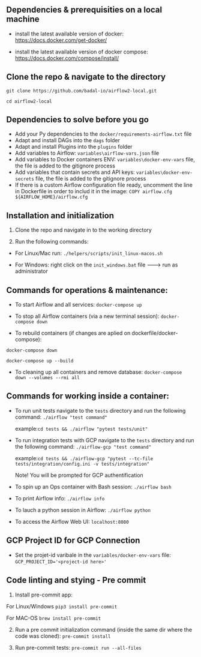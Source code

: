 
## Dependencies & prerequisities on a local machine ##
- install the latest available version of docker: https://docs.docker.com/get-docker/

- install the latest available version of docker compose: https://docs.docker.com/compose/install/


## Clone the repo & navigate to the directory

`git clone https://github.com/badal-io/airflow2-local.git`

`cd airflow2-local`


## Dependencies to solve before you go ##
  - Add your Py dependencies to the `docker/requirements-airflow.txt` file
  - Adapt and install DAGs into the `dags` folder
  - Adapt and install Plugins into the `plugins` folder
  - Add variables to Airflow:  `variables\airflow-vars.json` file
  - Add variables to Docker containers ENV: `variables\docker-env-vars` file, the file is added to the gitignore process
  - Add variables that contain secrets and API keys: `variables\docker-env-secrets` file, the file is added to the gitignore process
  - If there is a custom Airflow configuration file ready, uncomment the line in Dockerfile in order to includ it in the image: `COPY airflow.cfg ${AIRFLOW_HOME}/airflow.cfg`


## Installation and initialization ##
1. Clone the repo and navigate in to the working directory

2. Run the following commands:

  - For Linux/Mac run:  `./helpers/scripts/init_linux-macos.sh`

  - For Windows:  right click on the `init_windows.bat` file  ---> run as administrator


## Commands for operations & maintenance: ##
- To start Airflow and all services:
`docker-compose up`

- To stop all Airflow containers (via a new terminal session):
`docker-compose down`

- To rebuild containers (if changes are aplied on dockerfile/docker-compose):

`docker-compose down`

`docker-compose up --build`

- To cleaning up all containers and remove database:
`docker-compose down --volumes --rmi all`


## Commands for working inside a container: ###
- To run unit tests navigate to the `tests` directory and run the following command:
`./airflow "test command"`

    example:`cd tests && ./airflow "pytest tests/unit"`

- To run integration tests with GCP navigate to the `tests` directory and run the following command:
`./airflow-gcp "test command"`

    example:`cd tests && ./airflow-gcp "pytest --tc-file tests/integration/config.ini -v tests/integration"`

  Note! You will be prompted for GCP authentification

- To spin up an Ops container with Bash session:
`./airflow bash`

- To print Airflow info:
`./airflow info`

- To lauch a python session in Airflow:
`./airflow python`

- To access the Airflow Web UI:
`localhost:8080`


## GCP Project ID for GCP Connection ###
- Set the projet-id varibale in the `variables/docker-env-vars` file:
`GCP_PROJECT_ID='<project-id here>'`


## Code linting and stying - Pre commit ##
1. Install pre-commit app:

  For Linux/Windows `pip3 install pre-commit`

  For MAC-OS `brew install pre-commit`

2. Run a pre commit initialization command (inside the same dir where the code was cloned): `pre-commit install`

3. Run pre-commit tests: `pre-commit run --all-files`
